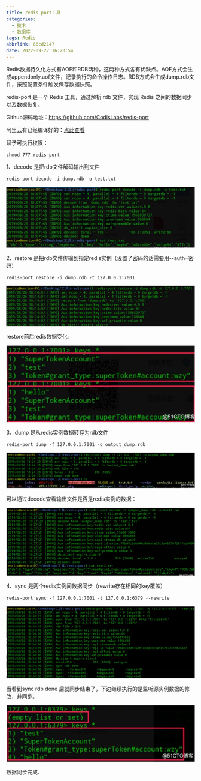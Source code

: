 ```yaml
---
title: redis-port工具
categories:
  - 技术
  - 数据库
tags: Redis
abbrlink: 66cd2147
date: 2022-09-27 16:20:54
---
```


Redis数据持久化方式有AOF和RDB两种，这两种方式各有优缺点。AOF方式会生成appendonly.aof文件，记录执行的命令操作日志。RDB方式会生成dump.rdb文件，按照配置条件触发保存数据快照。

<!--more-->

redis-port 是一个 Redis 工具，通过解析 rdb 文件，实现 Redis 之间的数据同步以及数据恢复。

Github源码地址：https://github.com/CodisLabs/redis-port

阿里云有已经编译好的：[点此查看](http://docs-aliyun.cn-hangzhou.oss.aliyun-inc.com/assets/attach/85829/cn_zh/1533199526614/redis-port%282%29?spm=a2c63.p38356.879954.6.7c52162dADVBU5)

赋予可执行权限：

```
chmod 777 redis-port
```

1、decode 是把rdb文件解码输出到文件

```
redis-port decode -i dump.rdb -o test.txt
```

![image-20220927162447703](redis-port工具/image-20220927162447703.png)

2、restore 是把rdb文件传输到指定redis实例（设置了密码的话需要用--auth=密码）

```
redis-port restore -i dump.rdb -t 127.0.0.1:7001
```

![image-20220927162517695](redis-port工具/image-20220927162517695.png)

restore前后redis数据变化:

![image-20220927162531455](redis-port工具/image-20220927162531455.png)

3、dump 是从redis实例数据转存为rdb文件

```
redis-port dump -f 127.0.0.1:7001 -o output_dump.rdb
```

![image-20220927162602616](redis-port工具/image-20220927162602616.png)

可以通过decode查看输出文件是否是redis实例的数据：

![image-20220927162624664](redis-port工具/image-20220927162624664.png)

4、sync 是两个redis实例间数据同步（rewrite存在相同的key覆盖）

```
redis-port sync -f 127.0.0.1:7001 -t 127.0.0.1:6379 --rewrite
```

![image-20220927162658509](redis-port工具/image-20220927162658509.png)

当看到sync rdb done 后就同步结束了，下边继续执行的是监听源实例数据的修改，并同步。

![image-20220927162736528](redis-port工具/image-20220927162736528.png)

数据同步完成.
